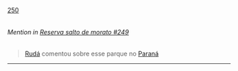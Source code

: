 [250](https://github.com/guilhermeprokisch/guilherme/issues/250) 
###### 




 ######  Mention in [Reserva salto de morato #249](Reserva-salto-de-morato-#249)  
 > [Rudá](Rudá) comentou sobre esse parque no [Paraná](Paraná)

-------------------------------------------------------------------------------


